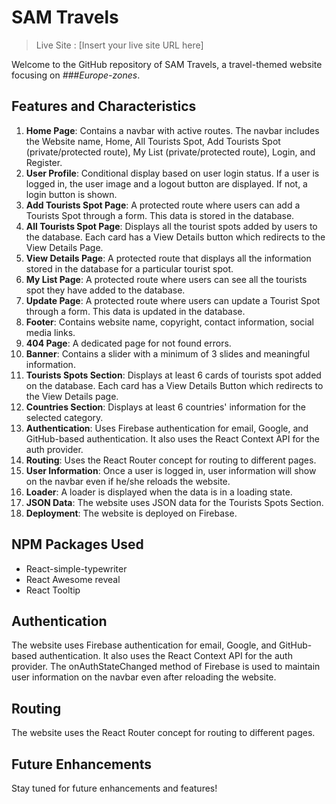 # SAM Travels

>Live Site : [Insert your live site URL here]

Welcome to the GitHub repository of SAM Travels, a travel-themed website focusing on _###Europe-zones_.

## Features and Characteristics

1. **Home Page**: Contains a navbar with active routes. The navbar includes the Website name, Home, All Tourists Spot, Add Tourists Spot (private/protected route), My List (private/protected route), Login, and Register.
2. **User Profile**: Conditional display based on user login status. If a user is logged in, the user image and a logout button are displayed. If not, a login button is shown.
3. **Add Tourists Spot Page**: A protected route where users can add a Tourists Spot through a form. This data is stored in the database.
4. **All Tourists Spot Page**: Displays all the tourist spots added by users to the database. Each card has a View Details button which redirects to the View Details Page.
5. **View Details Page**: A protected route that displays all the information stored in the database for a particular tourist spot.
6. **My List Page**: A protected route where users can see all the tourists spot they have added to the database.
7. **Update Page**: A protected route where users can update a Tourist Spot through a form. This data is updated in the database.
8. **Footer**: Contains website name, copyright, contact information, social media links.
9. **404 Page**: A dedicated page for not found errors.
10. **Banner**: Contains a slider with a minimum of 3 slides and meaningful information.
11. **Tourists Spots Section**: Displays at least 6 cards of tourists spot added on the database. Each card has a View Details Button which redirects to the View Details page.
12. **Countries Section**: Displays at least 6 countries' information for the selected category.
13. **Authentication**: Uses Firebase authentication for email, Google, and GitHub-based authentication. It also uses the React Context API for the auth provider.
14. **Routing**: Uses the React Router concept for routing to different pages.
15. **User Information**: Once a user is logged in, user information will show on the navbar even if he/she reloads the website.
16. **Loader**: A loader is displayed when the data is in a loading state.
17. **JSON Data**: The website uses JSON data for the Tourists Spots Section.
18. **Deployment**: The website is deployed on Firebase.

## NPM Packages Used

- React-simple-typewriter
- React Awesome reveal
- React Tooltip

## Authentication

The website uses Firebase authentication for email, Google, and GitHub-based authentication. It also uses the React Context API for the auth provider. The onAuthStateChanged method of Firebase is used to maintain user information on the navbar even after reloading the website.

## Routing

The website uses the React Router concept for routing to different pages.

## Future Enhancements

Stay tuned for future enhancements and features!
